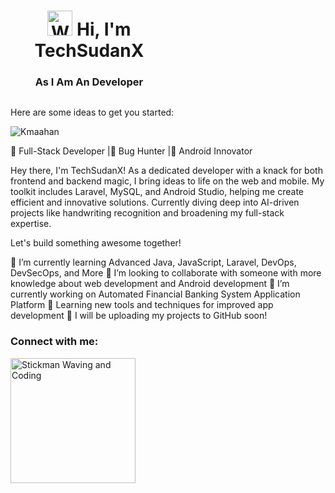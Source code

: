 
<!--## Hi there 👋-->

<div style="display: flex; justify-content: space-between; align-items: center;">
  <div style="flex: 1; text-align: center;">
    <h1 align="center">
      <img src="https://media.giphy.com/media/hvRJCLFzcasrR4ia7z/giphy.gif" width="40px" height="40px" alt="Waving Hand Animation"/> Hi, I'm TechSudanX
    </h1>
    <h3 align="center">As I Am An Developer</h3>
  </div>
  <div style="flex: 1; text-align: right;">
  </div>
</div>

Here are some ideas to get you started:
<p align="left"> <img src="https://komarev.com/ghpvc/?username=Kmaahan&label=Profile%20views&color=0e75b6&style=flat" alt="Kmaahan" /> </p>

🤔 Full-Stack Developer |🌱 Bug Hunter |👯 Android Innovator

Hey there, I'm TechSudanX! As a dedicated developer with a knack for both frontend and backend magic, I bring ideas to life on the web and mobile. My toolkit includes Laravel, MySQL, and Android Studio, helping me create efficient and innovative solutions. Currently diving deep into AI-driven projects like handwriting recognition and broadening my full-stack expertise.

Let's build something awesome together!

🌱 I’m currently learning Advanced Java, JavaScript, Laravel, DevOps, DevSecOps, and More
👯 I’m looking to collaborate with someone with more knowledge about web development and Android development
🔭 I’m currently working on Automated Financial Banking System Application Platform
🌱 Learning new tools and techniques for improved app development
🤔 I will be uploading my projects to GitHub soon!
<h3 align="left">Connect with me:</h3>
<p align="left">
<!-- <a href="" target="blank"><img align="center" src="https://raw.githubusercontent.com/rahuldkjain/github-profile-readme-generator/master/src/images/icons/Social/linked-in-alt.svg" alt="pruthvi-k-74a27b255" height="30" width="40" /></a>-->

<p>
  <img src="https://media0.giphy.com/media/v1.Y2lkPTc5MGI3NjExZ3E0dTQ5bGN6YzZjZWx5eXUxaTFwcnR2ZXhzZXd3Y2doYnR5cW0xaSZlcD12MV9pbnRlcm5hbF9naWZfYnlfaWQmY3Q9Zw/QyNn2lmTHhOEWSGS21/giphy.webp" alt="Stickman Waving and Coding" width="200" />
</p>

